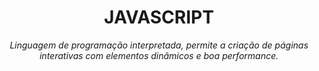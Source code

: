 <h1 align="center">JAVASCRIPT</h1>
<p align="center"><i>Linguagem de programação interpretada, permite a criação de páginas interativas com elementos dinâmicos e boa performance.</i></p>
